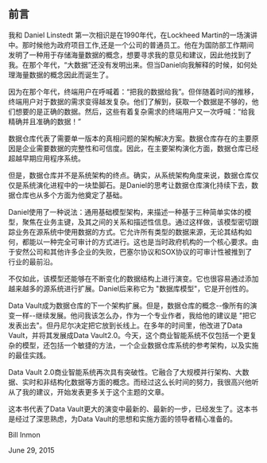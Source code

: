 ## 前言
 
我和 Daniel Linstedt 第一次相识是在1990年代，在Lockheed Martin的一场演讲中。那时候他为政府项目工作,还是一个公司的普通员工。他在为国防部工作期间发明了一种用于存储海量数据的概念，想要寻求我的意见和建议，因此他找到了我。在那个年代，“大数据”还没有发明出来。但当Daniel向我解释的时候，如何处理海量数据的概念因此而诞生了。
 
因为在那个年代，终端用户在呼喊着：“把我的数据给我”。但伴随着时间的推移，终端用户对于数据的需求变得越发复杂。他们了解到，获取一个数据是不够的，他们想要的是正确的数据。然后，这些有着复杂需求的终端用户又一次呼喊：“给我精确并且准确的数据！”
 
数据仓库代表了需要单一版本的真相问题的架构解决方案。数据仓库存在的主要原因是企业需要数据的完整性和可信度。因此，在主要架构演化方面，数据仓库已经超越早期应用程序系统。
 
但是，数据仓库并不是系统架构的终点。确实，从系统架构角度来说，数据仓库仅仅是系统演化进程中的一块垫脚石。是Daniel的思考让数据仓库演化持续下去，数据仓库也从多个方面为他奠定了基础。
 
Daniel使用了一种说法：通用基础模型架构，来描述一种基于三种简单实体的模型，聚焦在业务主键，及其之间的关系和描述性信息。通过这样做，该模型密切跟踪业务在源系统中使用数据的方式。它允许所有类型的数据来源，无论其结构如何，都能以一种完全可审计的方式进行。这也是当时政府机构的一个核心要求。由于安然公司和其他许多企业的失败，巴塞尔协议和SOX协议的可审计性被推到了行业的最前沿。

不仅如此，该模型还能够在不断变化的数据结构上进行演变。它也很容易通过添加越来越多的源系统进行扩展。Daniel后来称它为 "数据库模型"，它是开创性的。

Data Vault成为数据仓库的下一个架构扩展。但是，数据仓库的概念--像所有的演变一样--继续发展。他问我该怎么办，作为一个专业作者，我给他的建议是 "把它发表出去"。但丹尼尔决定把它放到长线上。在多年的时间里，他改进了Data Vault，并将其发展成Data Vault2.0。今天，这个商业智能系统不仅包括一个更复杂的模型，还包括一个敏捷的方法，一个企业数据仓库系统的参考架构，以及实施的最佳实践。

Data Vault 2.0商业智能系统再次具有突破性。它融合了大规模并行架构、大数据、实时和非结构化数据等方面的概念。而经过这么长时间的努力，我很高兴他听从了我的建议，开始发表更多关于这个主题的文章。

这本书代表了Data Vault更大的演变中最新的、最新的一步，已经发生了。这本书是经过了深思熟虑，为Data Vault的思想和实施方面的领导者精心准备的。

Bill Inmon

June 29, 2015